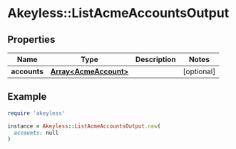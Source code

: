 # Akeyless::ListAcmeAccountsOutput

## Properties

| Name | Type | Description | Notes |
| ---- | ---- | ----------- | ----- |
| **accounts** | [**Array&lt;AcmeAccount&gt;**](AcmeAccount.md) |  | [optional] |

## Example

```ruby
require 'akeyless'

instance = Akeyless::ListAcmeAccountsOutput.new(
  accounts: null
)
```

